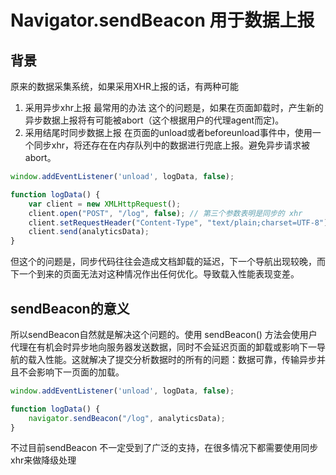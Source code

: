 # Navigator.sendBeacon 用于数据上报
## 背景
原来的数据采集系统，如果采用XHR上报的话，有两种可能
1. 采用异步xhr上报
最常用的办法
这个的问题是，如果在页面卸载时，产生新的异步数据上报将有可能被abort（这个根据用户的代理agent而定)。
1. 采用结尾时同步数据上报
在页面的unload或者beforeunload事件中，使用一个同步xhr，将还存在在内存队列中的数据进行兜底上报。避免异步请求被abort。

```js
window.addEventListener('unload', logData, false);

function logData() {
    var client = new XMLHttpRequest();
    client.open("POST", "/log", false); // 第三个参数表明是同步的 xhr
    client.setRequestHeader("Content-Type", "text/plain;charset=UTF-8");
    client.send(analyticsData);
}
```
但这个的问题是，同步代码往往会造成文档卸载的延迟，下一个导航出现较晚，而下一个到来的页面无法对这种情况作出任何优化。导致载入性能表现变差。

## sendBeacon的意义
所以sendBeacon自然就是解决这个问题的。使用 sendBeacon() 方法会使用户代理在有机会时异步地向服务器发送数据，同时不会延迟页面的卸载或影响下一导航的载入性能。这就解决了提交分析数据时的所有的问题：数据可靠，传输异步并且不会影响下一页面的加载。

```js
window.addEventListener('unload', logData, false);

function logData() {
    navigator.sendBeacon("/log", analyticsData);
}
```

不过目前sendBeacon 不一定受到了广泛的支持，在很多情况下都需要使用同步xhr来做降级处理
